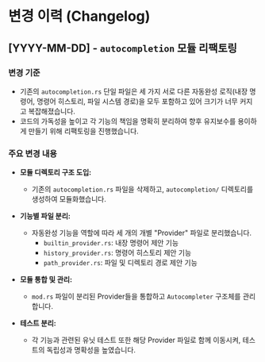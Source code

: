 # 변경 이력 (Changelog)

## [YYYY-MM-DD] - `autocompletion` 모듈 리팩토링

### 변경 기준

-   기존의 `autocompletion.rs` 단일 파일은 세 가지 서로 다른 자동완성 로직(내장 명령어, 명령어 히스토리, 파일 시스템 경로)을 모두 포함하고 있어 크기가 너무 커지고 복잡해졌습니다.
-   코드의 가독성을 높이고 각 기능의 책임을 명확히 분리하여 향후 유지보수를 용이하게 만들기 위해 리팩토링을 진행했습니다.

### 주요 변경 내용

-   **모듈 디렉토리 구조 도입:**
    -   기존의 `autocompletion.rs` 파일을 삭제하고, `autocompletion/` 디렉토리를 생성하여 모듈화했습니다.

-   **기능별 파일 분리:**
    -   자동완성 기능을 역할에 따라 세 개의 개별 "Provider" 파일로 분리했습니다.
        -   `builtin_provider.rs`: 내장 명령어 제안 기능
        -   `history_provider.rs`: 명령어 히스토리 제안 기능
        -   `path_provider.rs`: 파일 및 디렉토리 경로 제안 기능

-   **모듈 통합 및 관리:**
    -   `mod.rs` 파일이 분리된 Provider들을 통합하고 `Autocompleter` 구조체를 관리합니다.

-   **테스트 분리:**
    -   각 기능과 관련된 유닛 테스트 또한 해당 Provider 파일로 함께 이동시켜, 테스트의 독립성과 명확성을 높였습니다.
